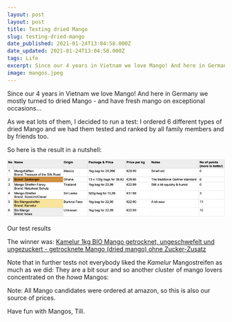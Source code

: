 ```yaml
---
layout: post
layout: post
title: Testing dried Mango
slug: testing-dried-mango
date_published: 2021-01-24T13:04:58.000Z
date_updated: 2021-01-24T13:04:58.000Z
tags: Life
excerpt: Since our 4 years in Vietnam we love Mango! And here in Germany we mostly turned to dried Mango. So it felt appropriate to have a proper test... 
image: mangos.jpeg
---
```


Since our 4 years in Vietnam we love Mango! And here in Germany we mostly turned to dried Mango - and have fresh mango on exceptional occasions...

As we eat lots of them, I decided to run a test: I ordered 6 different types of dried Mango and we had them tested and ranked by all family members and by friends too. 

So here is the result in a nutshell: 

![Mango challenge result table](MangoChallenge.png)

Our test results

The winner was: [Kamelur 1kg BIO Mango getrocknet, ungeschwefelt und ungezuckert - getrocknete Mango (dried mango) ohne Zucker-Zusatz](https://www.amazon.de/gp/product/B01DOIWQJC)

Note that in further tests not everybody liked the *Kamelur* Mangostreifen as much as we did: They are a bit sour and so another cluster of mango lovers concentrated on the *howa* Mangos:

Note: All Mango candidates were ordered at amazon, so this is also our source of prices.

Have fun with Mangos,
Till.
